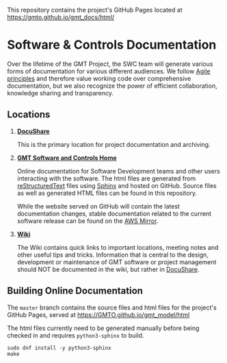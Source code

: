 This repository contains the project's GitHub Pages located at
https://gmto.github.io/gmt_docs/html/

Software & Controls Documentation
=================================
Over the lifetime of the GMT Project, the SWC team will generate various forms of documentation for various different audiences. We follow [Agile principles](https://www.agilealliance.org/agile101/12-principles-behind-the-agile-manifesto/) and therefore value working code over comprehensive documentation, but we also recognize the power of efficient collaboration, knowledge sharing and transparency. 


## Locations

1. **[DocuShare](https://docushare.gmto.org/docushare/dsweb/View/Collection-7787)**

    This is the primary location for project documentation and archiving.

2. **[GMT Software and Controls Home](https://gmto.github.io/gmt_docs/html/)**

    Online documentation for Software Development teams and other users interacting with the software. The html files are generated from [reStructuredText](http://docutils.sourceforge.net/rst.html) files using [Sphinx](http://www.sphinx-doc.org/en/stable/) and hosted on GitHub. Source files as well as generated HTML files can be found in this repository.
    
    While the website served on GitHub will contain the latest documentation changes, stable documentation related to the current software release can be found on the [AWS Mirror](http://52.52.46.32/).

3. **[Wiki](https://github.com/GMTO/gmt_docs/wiki)**

    The Wiki contains quick links to important locations, meeting notes and other useful tips and tricks. Information that is central to the design, development or maintenance of GMT software or project management should NOT be documented in the wiki, but rather in [DocuShare](https://docushare.gmto.org/docushare/dsweb/View/Collection-7787).

## Building Online Documentation

The `master` branch contains the source files and html files for the project's GitHub Pages, served at
https://GMTO.github.io/gmt_model/html

The html files currently need to be generated manually before being checked in and requires `python3-sphinx` to build.

```
sudo dnf install -y python3-sphinx
make
```

